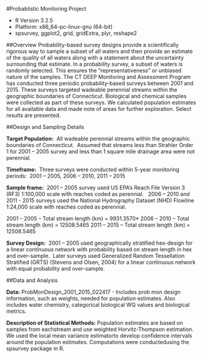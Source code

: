 #Probablistic Monitoring Project
* R Version 3.2.5
* Platform: x86_64-pc-linux-gnu (64-bit)
* spsurvey, ggplot2, grid, gridExtra, plyr, reshape2

##Overview
Probability-based survey designs provide a scientifically rigorous way to sample a subset of all
waters and then provide an estimate of the quality of all waters along with a statement about the
uncertainty surrounding that estimate. In a probability survey, a subset of waters is randomly selected.
This ensures the “representativeness” or unbiased nature of the samples. The CT DEEP
Monitoring and Assessment Program has conducted three periodic probability-based surveys between
2001 and 2015. These surveys targeted wadeable perennial streams within the geographic
boundaries of Connecticut. Biological and chemical samples were collected as part of
these surveys. We calculated population estimates for all available data and made note of areas
for further exploration. Select results are presented.

##Design and Sampling Details

**Target Population:**  All wadeable perennial streams within the geographic boundaries of Connecticut.  Assumed that streams less than Strahler Order 1 for 2001 – 2005 survey and less than 1 square mile drainage area were not perennial.

**Timeframe:**  Three surveys were conducted within 5-year monitoring periods:  2001 – 2005, 2006 – 2010, 2011 – 2015

**Sample frame:**  2001 – 2005 survey used US EPA’s Reach File Version 3 (RF3) 1:100,000 scale with reaches coded as perennial.   2006 – 2010 and 2011 - 2015 surveys used the National Hydrography Dataset (NHD) Flowline 1:24,000 scale with reaches coded as perennial.

2001 – 2005 – Total stream length (km) = 9931.3570*
2006 – 2010 – Total stream length (km) = 12508.5465
2011 – 2015 – Total stream length (km) = 12508.5465

**Survey Design:**  2001 – 2005 used geographically stratified hex-design for a linear continuous network with probability based on stream length in hex and over-sample.  Later surveys used Generalized Random Tessellation Stratified (GRTS) (Stevens and Olsen, 2004) for a linear continuous network with equal probability and over-sample.

##Data and Analysis

**Data:**  ProbMonDesign_2001_2015_022417 - Includes prob mon design information, such as weights, needed for population estimates.  Also includes water chemistry, categorical biological WQ values and biological metrics.

**Description of Statistical Methods:** Population estimates are based on samples from eachstream and use weighted Horvitz-Thompson estimation. We used the local mean variance estimatorto develop confidence intervals around the population estimates. Computations were conductedusing the spsurvey package in R.



